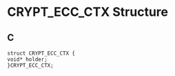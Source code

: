 # CRYPT_ECC_CTX Structure 

## C

    struct CRYPT_ECC_CTX {
    void* holder;
    }CRYPT_ECC_CTX;



